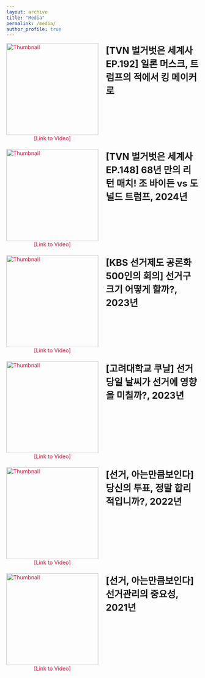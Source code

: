 ```yaml
---
layout: archive
title: "Media"
permalink: /media/
author_profile: true
---
```



<html lang="en">
<head>
    <meta charset="UTF-8">
    <meta name="viewport" content="width=device-width, initial-scale=1.0">
    <title>Redirect to YouTube Video</title>
    <style>
        .title-line {
            display: flex;
            align-items: flex-start;
            margin-bottom: 20px;
        }
        .title-line h2 {
            margin: 0;
            font-size: 24px;
            margin-left: 10px;
            flex: 1;
        }
        .title-line a {
            text-decoration: none;
            color: crimson;
        }
        .thumbnail-container {
            display: flex;
            flex-direction: column;
            align-items: center;
            margin-right: 10px;
        }
        .thumbnail {
            width: 240px; /* Adjust width for larger thumbnails */
            height: auto;
            cursor: pointer; /* Indicates the image is clickable */
        }
    </style>
</head>
<body>
    <div class="title-line">
        <div class="thumbnail-container">
            <a href="https://www.youtube.com/watch?v=7laggYRg74k" target="_blank">
                <img src="https://img.youtube.com/vi/7laggYRg74k/0.jpg" alt="Thumbnail" class="thumbnail" onerror="this.onerror=null; this.src='placeholder.jpg';">
            </a>
            <a href="https://www.youtube.com/watch?v=7laggYRg74k" target="_blank">[Link to Video]</a>
        </div>
        <h2>[TVN 벌거벗은 세계사 EP.192] 일론 머스크, 트럼프의 적에서 킹 메이커로</h2>
    </div>
    <div class="title-line">
        <div class="thumbnail-container">
            <a href="https://www.youtube.com/watch?v=GRUchi72B9s" target="_blank">
                <img src="https://img.youtube.com/vi/GRUchi72B9s/0.jpg" alt="Thumbnail" class="thumbnail" onerror="this.onerror=null; this.src='placeholder.jpg';">
            </a>
            <a href="https://www.youtube.com/watch?v=GRUchi72B9s" target="_blank">[Link to Video]</a>
        </div>
        <h2>[TVN 벌거벗은 세계사 EP.148] 68년 만의 리턴 매치! 조 바이든 vs 도널드 트럼프, 2024년</h2>
    </div>
    <div class="title-line">
        <div class="thumbnail-container">
            <a href="https://www.youtube.com/watch?v=R0lxzpxRgp8&t=529s" target="_blank">
                <img src="https://img.youtube.com/vi/R0lxzpxRgp8/0.jpg" alt="Thumbnail" class="thumbnail" onerror="this.onerror=null; this.src='placeholder.jpg';">
            </a>
            <a href="https://www.youtube.com/watch?v=R0lxzpxRgp8&t=529s" target="_blank">[Link to Video]</a>
        </div>
        <h2>[KBS 선거제도 공론화 500인의 회의] 선거구 크기 어떻게 할까?, 2023년</h2>
    </div>
    <div class="title-line">
        <div class="thumbnail-container">
            <a href="https://www.youtube.com/watch?v=yKLQzfedEiU&t=449s" target="_blank">
                <img src="https://img.youtube.com/vi/yKLQzfedEiU/0.jpg" alt="Thumbnail" class="thumbnail" onerror="this.onerror=null; this.src='placeholder.jpg';">
            </a>
            <a href="https://www.youtube.com/watch?v=yKLQzfedEiU&t=449s" target="_blank">[Link to Video]</a>
        </div>
        <h2>[고려대학교 쿠날] 선거 당일 날씨가 선거에 영향을 미칠까?, 2023년</h2>
    </div>
    <div class="title-line">
        <div class="thumbnail-container">
            <a href="https://www.youtube.com/watch?v=Oi1SaCPstIs" target="_blank">
                <img src="https://img.youtube.com/vi/Oi1SaCPstIs/0.jpg" alt="Thumbnail" class="thumbnail" onerror="this.onerror=null; this.src='placeholder.jpg';">
            </a>
            <a href="https://www.youtube.com/watch?v=Oi1SaCPstIs" target="_blank">[Link to Video]</a>
        </div>
        <h2>[선거, 아는만큼보인다] 당신의 투표, 정말 합리적입니까?, 2022년</h2>
    </div>
    <div class="title-line">
        <div class="thumbnail-container">
            <a href="https://www.youtube.com/watch?v=VRD3HdZjhhg" target="_blank">
                <img src="https://img.youtube.com/vi/VRD3HdZjhhg/0.jpg" alt="Thumbnail" class="thumbnail" onerror="this.onerror=null; this.src='placeholder.jpg';">
            </a>
            <a href="https://www.youtube.com/watch?v=VRD3HdZjhhg" target="_blank">[Link to Video]</a>
        </div>
        <h2>[선거, 아는만큼보인다] 선거관리의 중요성, 2021년</h2>
    </div>
</body>
</html>